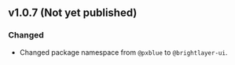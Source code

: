 ## v1.0.7 (Not yet published)

### Changed

-   Changed package namespace from `@pxblue` to `@brightlayer-ui`.
